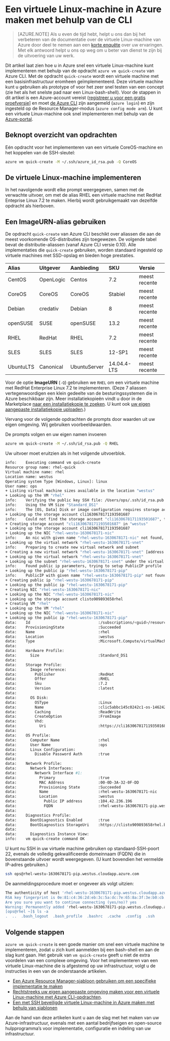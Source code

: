 <properties
   pageTitle="Een virtuele Linux-machine in Azure maken met behulp van de CLI | Microsoft Azure"
   description="Een virtuele Linux-machine in Azure maken met behulp van de CLI."
   services="virtual-machines-linux"
   documentationCenter=""
   authors="vlivech"
   manager="timlt"
   editor=""/>

<tags
   ms.service="virtual-machines-linux"
   ms.devlang="NA"
   ms.topic="hero-article"
   ms.tgt_pltfrm="vm-linux"
   ms.workload="infrastructure"
   ms.date="05/03/2016"
   ms.author="v-livech"/>


# Een virtuele Linux-machine in Azure maken met behulp van de CLI

> [AZURE.NOTE] Als u even de tijd hebt, helpt u ons dan bij het verbeteren van de documentatie over de virtuele Linux-machine van Azure door deel te nemen aan een [korte enquête](https://aka.ms/linuxdocsurvey) over uw ervaringen. Met elk antwoord helpt u ons op weg om u beter van dienst te zijn bij de uitvoering van uw werk.

Dit artikel laat zien hoe u in Azure snel een virtuele Linux-machine kunt implementeren met behulp van de opdracht `azure vm quick-create` van Azure CLI. Met de opdracht `quick-create` wordt een virtuele machine met een basisinfrastructuur eromheen geïmplementeerd. Deze virtuele machine kunt u gebruiken als prototype of voor het zeer snel testen van een concept (zie het als het snelste pad naar een Linux-bash-shell).  Voor de stappen in dit artikel is een Azure-account vereist ([registreer u voor een gratis proefversie](https://azure.microsoft.com/pricing/free-trial/)] en moet [de Azure CLI](../xplat-cli-install.md) zijn aangemeld (`azure login`) en zijn ingesteld op de Resource Manager-modus (`azure config mode arm`).  U kunt een virtuele Linux-machine ook snel implementeren met behulp van de [Azure-portal](virtual-machines-linux-quick-create-portal.md).

## Beknopt overzicht van opdrachten

Eén opdracht voor het implementeren van een virtuele CoreOS-machine en het koppelen van de SSH-sleutel:

```bash
azure vm quick-create -M ~/.ssh/azure_id_rsa.pub -Q CoreOS
```

## De virtuele Linux-machine implementeren

In het navolgende wordt elke prompt weergegeven, samen met de verwachte uitvoer, om met de alias RHEL een virtuele machine met RedHat Enteprise Linux 7.2 te maken. Hierbij wordt gebruikgemaakt van dezelfde opdracht als hierboven.  

## Een ImageURN-alias gebruiken

De opdracht `quick-create` van Azure CLI beschikt over aliassen die aan de meest voorkomende OS-distributies zijn toegewezen. De volgende tabel bevat de distributie-aliassen (vanaf Azure CLI versie 0.10).  Alle implementaties die `quick-create` gebruiken, worden standaard ingesteld op virtuele machines met SSD-opslag en bieden hoge prestaties.

| Alias     | Uitgever | Aanbieding        | SKU         | Versie |
|:----------|:----------|:-------------|:------------|:--------|
| CentOS    | OpenLogic | Centos       | 7.2         | meest recente  |
| CoreOS    | CoreOS    | CoreOS       | Stabiel      | meest recente  |
| Debian    | credativ  | Debian       | 8           | meest recente  |
| openSUSE  | SUSE      | openSUSE     | 13.2        | meest recente  |
| RHEL      | RedHat    | RHEL         | 7.2         | meest recente  |
| SLES      | SLES      | SLES         | 12-SP1      | meest recente  |
| UbuntuLTS | Canonical | UbuntuServer | 14.04.4-LTS | meest recente  |



Voor de optie **ImageURN** (`-Q`) gebruiken we `RHEL` om een virtuele machine met RedHat Enterprise Linux 7.2 te implementeren. (Deze 7 aliassen vertegenwoordigen een klein gedeelte van de besturingssystemen die in Azure beschikbaar zijn. Meer installatiekopieën vindt u door in de Marketplace [naar een installatiekopie te zoeken](virtual-machines-linux-cli-ps-findimage.md). U kunt ook [uw eigen aangepaste installatiekopie uploaden](virtual-machines-linux-create-upload-generic.md).)

Vervang voor de volgende opdrachten de prompts door waarden uit uw eigen omgeving. Wij gebruiken voorbeeldwaarden.  

De prompts volgen en uw eigen namen invoeren

```bash
azure vm quick-create -M ~/.ssh/id_rsa.pub -Q RHEL
```

Uw uitvoer moet eruitzien als in het volgende uitvoerblok.

```bash
info:    Executing command vm quick-create
Resource group name: rhel-quick
Virtual machine name: rhel
Location name: westus
Operating system Type [Windows, Linux]: linux
User name: ops
+ Listing virtual machine sizes available in the location "westus"
+ Looking up the VM "rhel"
info:    Verifying the public key SSH file: /Users/ops/.ssh/id_rsa.pub
info:    Using the VM Size "Standard_DS1"
info:    The [OS, Data] Disk or image configuration requires storage account
+ Looking up the storage account cli1630678171193501687
info:    Could not find the storage account "cli1630678171193501687", trying to create new one
+ Creating storage account "cli1630678171193501687" in "westus"
+ Looking up the storage account cli1630678171193501687
+ Looking up the NIC "rhel-westu-1630678171-nic"
info:    An nic with given name "rhel-westu-1630678171-nic" not found, creating a new one
+ Looking up the virtual network "rhel-westu-1630678171-vnet"
info:    Preparing to create new virtual network and subnet
+ Creating a new virtual network "rhel-westu-1630678171-vnet" [address prefix: "10.0.0.0/16"] with subnet "rhel-westu-1630678171-snet" [address prefix: "10.0.1.0/24"]
+ Looking up the virtual network "rhel-westu-1630678171-vnet"
+ Looking up the subnet "rhel-westu-1630678171-snet" under the virtual network "rhel-westu-1630678171-vnet"
info:    Found public ip parameters, trying to setup PublicIP profile
+ Looking up the public ip "rhel-westu-1630678171-pip"
info:    PublicIP with given name "rhel-westu-1630678171-pip" not found, creating a new one
+ Creating public ip "rhel-westu-1630678171-pip"
+ Looking up the public ip "rhel-westu-1630678171-pip"
+ Creating NIC "rhel-westu-1630678171-nic"
+ Looking up the NIC "rhel-westu-1630678171-nic"
+ Looking up the storage account clisto909893658rhel
+ Creating VM "rhel"
+ Looking up the VM "rhel"
+ Looking up the NIC "rhel-westu-1630678171-nic"
+ Looking up the public ip "rhel-westu-1630678171-pip"
data:    Id                              :/subscriptions/<guid>/resourceGroups/rhel-quick/providers/Microsoft.Compute/virtualMachines/rhel
data:    ProvisioningState               :Succeeded
data:    Name                            :rhel
data:    Location                        :westus
data:    Type                            :Microsoft.Compute/virtualMachines
data:
data:    Hardware Profile:
data:      Size                          :Standard_DS1
data:
data:    Storage Profile:
data:      Image reference:
data:        Publisher                   :RedHat
data:        Offer                       :RHEL
data:        Sku                         :7.2
data:        Version                     :latest
data:
data:      OS Disk:
data:        OSType                      :Linux
data:        Name                        :clic5abbc145c0242c1-os-1462425492101
data:        Caching                     :ReadWrite
data:        CreateOption                :FromImage
data:        Vhd:
data:          Uri                       :https://cli1630678171193501687.blob.core.windows.net/vhds/clic5abbc145c0242c1-os-1462425492101.vhd
data:
data:    OS Profile:
data:      Computer Name                 :rhel
data:      User Name                     :ops
data:      Linux Configuration:
data:        Disable Password Auth       :true
data:
data:    Network Profile:
data:      Network Interfaces:
data:        Network Interface #1:
data:          Primary                   :true
data:          MAC Address               :00-0D-3A-32-0F-DD
data:          Provisioning State        :Succeeded
data:          Name                      :rhel-westu-1630678171-nic
data:          Location                  :westus
data:            Public IP address       :104.42.236.196
data:            FQDN                    :rhel-westu-1630678171-pip.westus.cloudapp.azure.com
data:
data:    Diagnostics Profile:
data:      BootDiagnostics Enabled       :true
data:      BootDiagnostics StorageUri    :https://clisto909893658rhel.blob.core.windows.net/
data:
data:      Diagnostics Instance View:
info:    vm quick-create command OK
```

U kunt nu SSH in uw virtuele machine gebruiken op standaard-SSH-poort 22, evenals de volledig gekwalificeerde domeinnaam (FQDN) die in bovenstaande uitvoer wordt weergegeven. (U kunt bovendien het vermelde IP-adres gebruiken.)

```bash
ssh ops@rhel-westu-1630678171-pip.westus.cloudapp.azure.com
```
De aanmeldingsprocedure moet er ongeveer als volgt uitzien:

```bash
The authenticity of host 'rhel-westu-1630678171-pip.westus.cloudapp.azure.com (104.42.236.196)' can't be established.
RSA key fingerprint is 0e:81:c4:36:2d:eb:3c:5a:dc:7e:65:8a:3f:3e:b0:cb.
Are you sure you want to continue connecting (yes/no)? yes
Warning: Permanently added 'rhel-westu-1630678171-pip.westus.cloudapp.azure.com,104.42.236.196' (RSA) to the list of known hosts.
[ops@rhel ~]$ ls -a
.  ..  .bash_logout  .bash_profile  .bashrc  .cache  .config  .ssh
```

## Volgende stappen

`azure vm quick-create` is een goede manier om snel een virtuele machine te implementeren, zodat u zich kunt aanmelden bij een bash-shell en aan de slag kunt gaan. Het gebruik van `vm quick-create` geeft u niet de extra voordelen van een complexe omgeving.  Voor het implementeren van een virtuele Linux-machine die is afgestemd op uw infrastructuur, volgt u de instructies in een van de onderstaande artikelen.

- [Een Azure Resource Manager-sjabloon gebruiken om een specifieke implementatie te maken](virtual-machines-linux-cli-deploy-templates.md)
- [Rechtstreeks uw eigen aangepaste omgeving maken voor een virtuele Linux-machine met Azure CLI-opdrachten](virtual-machines-linux-create-cli-complete.md).
- [Een met SSH beveiligde virtuele Linux-machine in Azure maken met behulp van sjablonen](virtual-machines-linux-create-ssh-secured-vm-from-template.md)

Aan de hand van deze artikelen kunt u aan de slag met het maken van uw Azure-infrastructuur, evenals met een aantal bedrijfseigen en open-source hulpprogramma’s voor implementatie, configuratie en indeling van uw infrastructuur.



<!--HONumber=ago16_HO4-->


